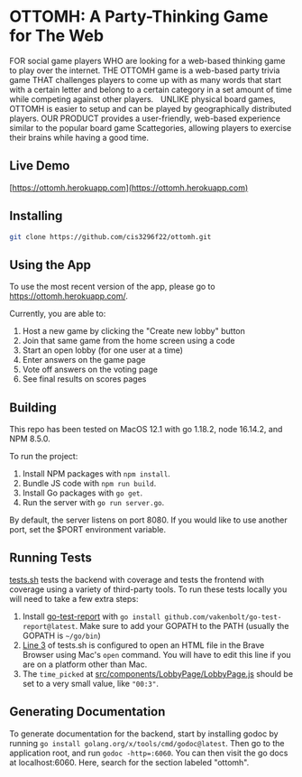 # OTTOMH: A Party-Thinking Game for The Web

FOR social game players WHO are looking for a web-based thinking game to play over the internet. THE OTTOMH game is a web-based party trivia game THAT challenges players to come up with as many words that start with a certain letter and belong to a certain category in a set amount of time while competing against other players.  
  
UNLIKE physical board games, OTTOMH is easier to setup and can be played by geographically distributed players. OUR PRODUCT provides a user-friendly, web-based experience similar to the popular board game Scattegories, allowing players to exercise their brains while having a good time.

## Live Demo
[https://ottomh.herokuapp.com](https://ottomh.herokuapp.com)

## Installing
```bash
git clone https://github.com/cis3296f22/ottomh.git
```

## Using the App

To use the most recent version of the app, please go to https://ottomh.herokuapp.com/.

Currently, you are able to:
1. Host a new game by clicking the "Create new lobby" button
2. Join that same game from the home screen using a code
3. Start an open lobby (for one user at a time)
4. Enter answers on the game page
5. Vote off answers on the voting page
6. See final results on scores pages

## Building

This repo has been tested on MacOS 12.1 with go 1.18.2, node 16.14.2, and NPM 8.5.0.

To run the project:

1. Install NPM packages with `npm install`.
2. Bundle JS code with `npm run build`.
3. Install Go packages with `go get`.
4. Run the server with `go run server.go`.

By default, the server listens on port 8080. If you would like to use another port, set the $PORT environment variable.

## Running Tests

[tests.sh](tests.sh) tests the backend with coverage and tests the frontend with coverage using a variety of third-party tools. To run these tests locally you will need to take a few extra steps:
1. Install [go-test-report](https://github.com/vakenbolt/go-test-report) with `go install github.com/vakenbolt/go-test-report@latest`. Make sure to add your GOPATH to the PATH (usually the GOPATH is `~/go/bin`)
2. [Line 3](tests.sh) of tests.sh is configured to open an HTML file in the Brave Browser using Mac's `open` command. You will have to edit this line if you are on a platform other than Mac.
3. The `time_picked` at [src/components/LobbyPage/LobbyPage.js](src/components/LobbyPage/LobbyPage.js) should be set to a very small value, like `"00:3"`.

## Generating Documentation

To generate documentation for the backend, start by installing godoc by running `go install golang.org/x/tools/cmd/godoc@latest`. Then go to the application root, and run `godoc -http=:6060`. You can then visit the go docs at localhost:6060. Here, search for the section labeled "ottomh".